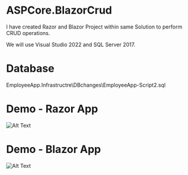 

# ASPCore.BlazorCrud

I have created Razor and Blazor Project within same Solution to perform CRUD operations.

We will use Visual Studio 2022 and SQL Server 2017.

# Database
 
EmployeeApp.Infrastructre\DBchanges\EmployeeApp-Script2.sql


# Demo - Razor App

![Alt Text](https://github.com/anandmaurya/BlazorEmployeeCRUD/blob/master/Output/RazorCrud-Gif.gif)

# Demo - Blazor App

![Alt Text](https://github.com/anandmaurya/BlazorEmployeeCRUD/blob/master/Output/BlazroCurd-Gif.gif)



